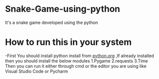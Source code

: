# Snake-Game-using-python
It's a snake game developed using the python 
# How to run this in your system 

-First You should install python install from [python.org](www.python.org) ,If already installed then you should install the below modules
 1.Pygame
 2.requests
 3.Time
Then you can run it either through cmd or the editor you are using like Visual Studio Code or Pycharm
